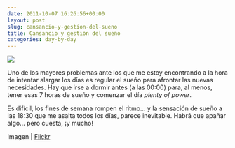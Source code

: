 ```yaml
---
date: 2011-10-07 16:26:56+00:00
layout: post
slug: cansancio-y-gestion-del-sueno
title: Cansancio y gestión del sueño
categories: day-by-day
---
```


![](http://farm1.static.flickr.com/134/375425496_e632fe33fb_z.jpg)

Uno de los mayores problemas ante los que me estoy encontrando a la hora de intentar alargar los días es regular el sueño para afrontar las nuevas necesidades. Hay que irse a dormir antes (a las 00:00) para, al menos, tener esas 7 horas de sueño y comenzar el día _plenty of power_.

Es difícil, los fines de semana rompen el ritmo... y la sensación de sueño a las 18:30 que me asalta todos los días, parece inevitable. Habrá que apañar algo... pero cuesta, ¡y mucho!

Imagen | [Flickr](http://www.flickr.com/photos/betsyjean79/375425496/)
